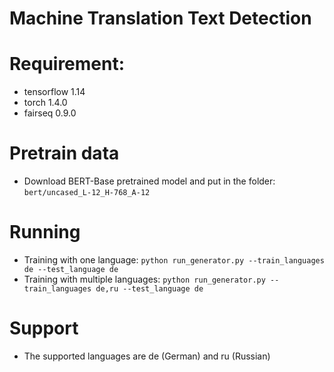 # Machine Translation Text Detection

# Requirement:
- tensorflow 1.14
- torch 1.4.0
- fairseq 0.9.0

# Pretrain data
- Download BERT-Base pretrained model and put in the folder: `bert/uncased_L-12_H-768_A-12`

# Running 
- Training with one language: 
`python run_generator.py --train_languages de --test_language de`
- Training with multiple languages: 
`python run_generator.py --train_languages de,ru --test_language de`
# Support
- The supported languages are de (German) and ru (Russian)
